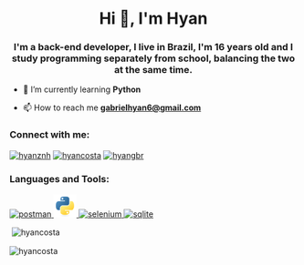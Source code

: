 <h1 align="center">Hi 👋, I'm Hyan</h1>
<h3 align="center">I'm a back-end developer, I live in Brazil, I'm 16 years old and I study programming separately from school, balancing the two at the same time.</h3>

- 🌱 I’m currently learning **Python**

- 📫 How to reach me **gabrielhyan6@gmail.com**

<h3 align="left">Connect with me:</h3>
<p align="left">
<a href="https://twitter.com/hyanznh" target="blank"><img align="center" src="https://raw.githubusercontent.com/rahuldkjain/github-profile-readme-generator/master/src/images/icons/Social/twitter.svg" alt="hyanznh" height="30" width="40" /></a>
<a href="[https://linkedin.com/in/hyancosta](https://www.linkedin.com/in/hyan-costa-b52606342/)" target="blank"><img align="center" src="https://raw.githubusercontent.com/rahuldkjain/github-profile-readme-generator/master/src/images/icons/Social/linked-in-alt.svg" alt="hyancosta" height="30" width="40" /></a>
<a href="https://instagram.com/hyangbr" target="blank"><img align="center" src="https://raw.githubusercontent.com/rahuldkjain/github-profile-readme-generator/master/src/images/icons/Social/instagram.svg" alt="hyangbr" height="30" width="40" /></a>
</p>

<h3 align="left">Languages and Tools:</h3>
<p align="left"> <a href="https://postman.com" target="_blank" rel="noreferrer"> <img src="https://www.vectorlogo.zone/logos/getpostman/getpostman-icon.svg" alt="postman" width="40" height="40"/> </a> <a href="https://www.python.org" target="_blank" rel="noreferrer"> <img src="https://raw.githubusercontent.com/devicons/devicon/master/icons/python/python-original.svg" alt="python" width="40" height="40"/> </a> <a href="https://www.selenium.dev" target="_blank" rel="noreferrer"> <img src="https://raw.githubusercontent.com/detain/svg-logos/780f25886640cef088af994181646db2f6b1a3f8/svg/selenium-logo.svg" alt="selenium" width="40" height="40"/> </a> <a href="https://www.sqlite.org/" target="_blank" rel="noreferrer"> <img src="https://www.vectorlogo.zone/logos/sqlite/sqlite-icon.svg" alt="sqlite" width="40" height="40"/> </a> </p>

<p>&nbsp;<img align="center" src="https://github-readme-stats.vercel.app/api?username=hyancosta&show_icons=true&locale=en" alt="hyancosta" /></p>

<p><img align="center" src="https://github-readme-streak-stats.herokuapp.com/?user=hyancosta&" alt="hyancosta" /></p>

